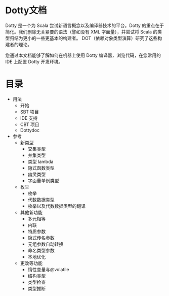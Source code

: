 # Dotty文档

Dotty 是一个为 Scala 尝试新语言概念以及编译器技术的平台。Dotty 的重点在于简化。我们删除无关紧要的语法（譬如没有 XML 字面量），并尝试将 Scala 的类型归结为更小的一些更基本的构建者。 DOT（依赖对象类型演算）研究了这些构建者的理论。

您通过本文档能够了解如何在机器上使用 Dotty 编译器，浏览代码，在您常用的 IDE 上配置 Dotty 开发环境。

# 目录

* 用法
    * 开始
    * SBT 项目
    * IDE 支持
    * CBT 项目
    * Dottydoc
* 参考
    * 新类型
        * 交集类型
        * 并集类型
        * 类型 lambda
        * 隐式函数类型
        * 幽灵类型
        * 字面量单例类型
    * 枚举
        * 枚举
        * 代数数据类型
        * 枚举以及代数数据类型的翻译
    * 其他新功能
        * 多元相等
        * 内联
        * 特质参数
        * 隐式传名参数
        * 元组参数自动转换
        * 命名类型参数
        * 本地优化
    * 更改等功能
        * 惰性变量与@volatile
        * 结构类型
        * 类型检查
        * 类型推断
        

        